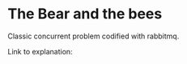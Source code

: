 # The Bear and the bees 
 Classic concurrent problem codified with rabbitmq. 

 Link to explanation: 
